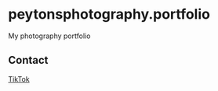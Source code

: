 # peytonsphotography.portfolio

My photography portfolio

## Contact

[TikTok](https://www.tiktok.com/@peyton.s.photography?)
